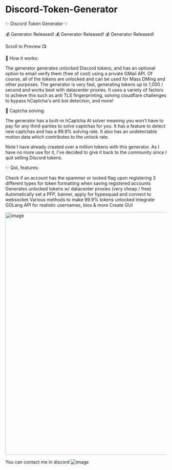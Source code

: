 # Discord-Token-Generator

✨ Discord Token Generator ✨

💰 Generator Released! 💰 Generator Released!
💰 Generator Released!

Scroll to Preview 📺

📝 How it works:

The generator generates unlocked Discord tokens, and has an optional option to email verify them (free of cost) using a private GMail API. Of course, all of the tokens are unlocked and can be used for Mass DMing and other purposes. The generator is very fast, generating tokens up to 1,000 / second and works best with datacenter proxies. It uses a variety of factors to achieve this such as anti TLS fingerprinting, solving cloudflare challenges to bypass hCaptcha's anti bot detection, and more!

🤖 Captcha solving:

The generator has a built-in hCaptcha AI solver meaning you won't have to pay for any third-parties to solve captchas for you. It has a feature to detect new captchas and has a 99.9% solving rate. It also has an undetectable motion data which contributes to the unlock rate.

Note I have already created over a million tokens with this generator. As I have no more use for it, I've decided to give it back to the community since I quit selling Discord tokens.

✨ QoL features:

 Check if an account has the spammer or locked flag upon registering
 3 different types for token formatting when saving registered accounts
 Generates unlocked tokens w/ datacenter proxies (very cheap / free)
 Automatically set a PFP, banner, apply for hypesquad and connect to websocket
 Various methods to make 99.9% tokens unlocked
 Integrate GOLang API for realistic usernames, bios & more
 Create GUI

 <img width="758" alt="image" src="https://cdn.discordapp.com/attachments/1171412559363063918/1181960600016924794/E688AAE5B18F2022-03-172016.png?ex=6582f596&is=65708096&hm=5a67748ed6a3344f601beeb19e73cc6b4571061a3b00c7300c5779d800278603&">


You can contact me in discord ![image](https://github.com/buendiacomoestasyomuybien/Discord-Token-Generator-Best-/assets/145712382/00343b75-8408-4037-b9dc-9c9fcf3e13f2)



